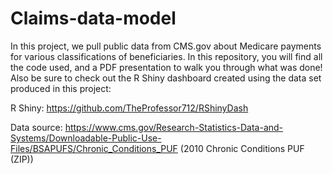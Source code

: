 # Claims-data-model

In this project, we pull public data from CMS.gov about Medicare payments for various classifications of beneficiaries. In this repository, you will find all the code used, and a PDF presentation to walk you through what was done! Also be sure to check out the R Shiny dashboard created using the data set produced in this project:

R Shiny: https://github.com/TheProfessor712/RShinyDash

Data source: https://www.cms.gov/Research-Statistics-Data-and-Systems/Downloadable-Public-Use-Files/BSAPUFS/Chronic_Conditions_PUF 
(2010 Chronic Conditions PUF (ZIP))
